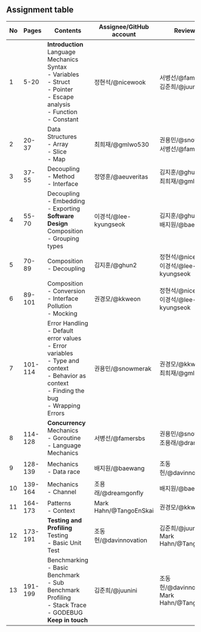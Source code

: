 ## Assignment table

| No  | Pages   | Contents                                                                                                                                               | Assignee/GitHub account | Reviewers                                       |
| --- | ------- | ------------------------------------------------------------------------------------------------------------------------------------------------------ | ----------------------- | ----------------------------------------------- |
| 1   | 5-20    | **Introduction**<br>Language Mechanics<br>Syntax<br>- Variables<br>- Struct<br>- Pointer<br>- Escape analysis<br>- Function<br>- Constant              | 정현석/@nicewook        | 서병선/@famersbs<br>김준희/@juunini             |
| 2   | 20-37   | Data Structures<br>- Array<br>- Slice<br>- Map                                                                                                         | 최희재/@gmlwo530        | 권용민/@snowmerak<br>서병선/@famersbs           |
| 3   | 37-55   | Decoupling<br>- Method<br>- Interface<br>                                                                                                              | 정영훈/@aeuveritas      | 김지훈/@ghun2<br>최희재/@gmlwo530               |
| 4   | 55-70   | Decoupling<br>- Embedding<br>- Exporting<br>**Software Design**<br>Composition<br>- Grouping types                                                     | 이경석/@lee-kyungseok   | 김지훈/@ghun2<br>배지원/@baewang                |
| 5   | 70-89   | Composition<br>- Decoupling                                                                                                                            | 김지훈/@ghun2           | 정현석/@nicewook<br>이경석/@lee-kyungseok       |
| 6   | 89-101  | Composition<br>- Conversion<br>- Interface Pollution<br>- Mocking<br>                                                                                  | 권경모/@kkweon          | 정현석/@nicewook<br>이경석/@lee-kyungseok       |
| 7   | 101-114 | Error Handling<br>- Default error values<br>- Error variables<br>- Type and context<br>- Behavior as context<br>- Finding the bug<br>- Wrapping Errors | 권용민/@snowmerak       | 권경모/@kkweon<br>최희재/@gmlwo530              |
| 8   | 114-128 | **Concurrency**<br>Mechanics<br>- Goroutine<br>- Language Mechanics                                                                                    | 서병선/@famersbs        | 권용민/@snowmerak<br>조용래/@dramgonfly         |
| 9   | 128-139 | Mechanics<br>- Data race                                                                                                                               | 배지원/@baewang         | 조동헌/@davinnovation                           |
| 10  | 139-164 | Mechanics<br>- Channel                                                                                                                                 | 조용래/@dreamgonfly     | 배지원/@baewang                                 |
| 11  | 164-173 | Patterns<br>- Context                                                                                                                                  | Mark Hahn/@TangoEnSkai  | 권경모/@kkweon                                  |
| 12  | 173-191 | **Testing and Profiling**<br>Testing<br>- Basic Unit Test                                                                                              | 조동헌/@davinnovation   | 김준희/@juunini<br>Mark Hahn/@TangoEnSkai       |
| 13  | 191-199 | Benchmarking<br>- Basic Benchmark<br>- Sub Benchmark<br>Profiling<br>- Stack Trace<br>- GODEBUG<br>**Keep in touch**                                   | 김준희/@juunini         | 조동헌/@davinnovation<br>Mark Hahn/@TangoEnSkai |
